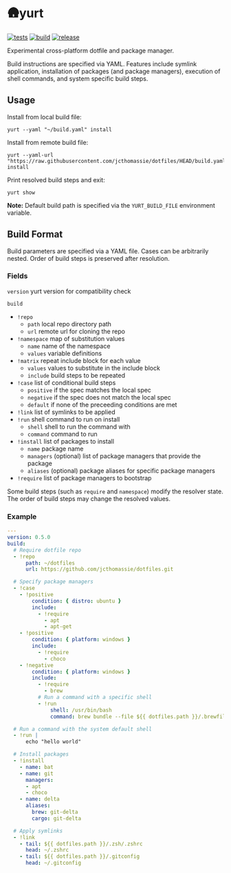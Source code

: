 # 🛖yurt

[![tests](https://github.com/jcthomassie/yurt/actions/workflows/tests.yaml/badge.svg)](https://github.com/jcthomassie/yurt/actions/workflows/tests.yaml)
[![build](https://github.com/jcthomassie/yurt/actions/workflows/build.yaml/badge.svg)](https://github.com/jcthomassie/yurt/actions/workflows/build.yaml)
[![release](https://img.shields.io/github/v/release/jcthomassie/yurt?include_prereleases&label=release)](https://github.com/jcthomassie/yurt/releases/latest)

Experimental cross-platform dotfile and package manager.

Build instructions are specified via YAML. Features include symlink application, installation of packages (and package managers), execution of shell commands, and system specific build steps.

## Usage

Install from local build file:

```shell
yurt --yaml "~/build.yaml" install
```

Install from remote build file:

```shell
yurt --yaml-url "https://raw.githubusercontent.com/jcthomassie/dotfiles/HEAD/build.yaml" install
```

Print resolved build steps and exit:

```shell
yurt show
```

**Note:** Default build path is specified via the `YURT_BUILD_FILE` environment variable.

## Build Format

Build parameters are specified via a YAML file. Cases can be arbitrarily nested. Order of build steps is preserved after resolution.

### Fields

`version` yurt version for compatibility check

`build`

- `!repo`
  - `path` local repo directory path
  - `url` remote url for cloning the repo
- `!namespace` map of substitution values
  - `name` name of the namespace
  - `values` variable definitions
- `!matrix` repeat include block for each value
  - `values` values to substitute in the include block
  - `include` build steps to be repeated
- `!case` list of conditional build steps
  - `positive` if the spec matches the local spec
  - `negative` if the spec does not match the local spec
  - `default` if none of the preceeding conditions are met
- `!link` list of symlinks to be applied
- `!run` shell command to run on install
  - `shell` shell to run the command with
  - `command` command to run
- `!install` list of packages to install
  - `name` package name
  - `managers` (optional) list of package managers that provide the package
  - `aliases` (optional) package aliases for specific package managers
- `!require` list of package managers to bootstrap

Some build steps (such as `require` and `namespace`) modify the resolver state.
The order of build steps may change the resolved values.

### Example

```yaml
---
version: 0.5.0
build:
  # Require dotfile repo
  - !repo
      path: ~/dotfiles
      url: https://github.com/jcthomassie/dotfiles.git

  # Specify package managers
  - !case
    - !positive
        condition: { distro: ubuntu }
        include:
          - !require
            - apt
            - apt-get
    - !positive
        condition: { platform: windows }
        include:
          - !require
            - choco
    - !negative
        condition: { platform: windows }
        include:
          - !require
            - brew
          # Run a command with a specific shell
          - !run
              shell: /usr/bin/bash
              command: brew bundle --file ${{ dotfiles.path }}/.brewfile

  # Run a command with the system default shell
  - !run |
      echo "hello world"

  # Install packages
  - !install
    - name: bat
    - name: git
      managers:
      - apt
      - choco
    - name: delta
      aliases:
        brew: git-delta
        cargo: git-delta

  # Apply symlinks
  - !link
    - tail: ${{ dotfiles.path }}/.zsh/.zshrc
      head: ~/.zshrc
    - tail: ${{ dotfiles.path }}/.gitconfig
      head: ~/.gitconfig
```
